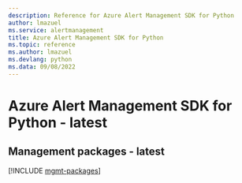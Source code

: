 ```yaml
---
description: Reference for Azure Alert Management SDK for Python
author: lmazuel
ms.service: alertmanagement
title: Azure Alert Management SDK for Python
ms.topic: reference
ms.author: lmazuel
ms.devlang: python
ms.data: 09/08/2022
---
```

# Azure Alert Management SDK for Python - latest

## Management packages - latest
[!INCLUDE [mgmt-packages](alert-management-mgmt-index.md)]